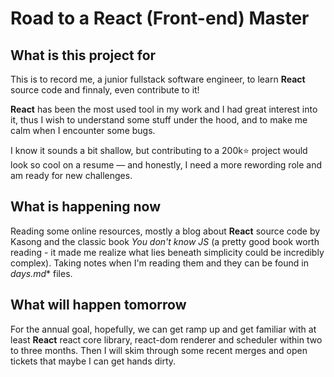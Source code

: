 # Road to a React (Front-end) Master
## What is this project for
This is to record me, a junior fullstack software engineer, to learn **React** source code and finnaly, even contribute to it!

**React** has been the most used tool in my work and I had great interest into it, thus I wish to understand some stuff under the hood, and to make me calm when I encounter some bugs. 

I know it sounds a bit shallow, but contributing to a 200k⭐ project would look so cool on a resume — and honestly, I need a more rewording role and am ready for new challenges.

## What is happening now
Reading some online resources, mostly a blog about **React** source code by Kasong and the classic book *You don't know JS* (a pretty good book worth reading - it made me realize what lies beneath simplicity could be incredibly complex). Taking notes when I'm reading them and they can be found in **days*.md** files.

## What will happen tomorrow
For the annual goal, hopefully, we can get ramp up and get familiar with at least **React** react core library, react-dom renderer and scheduler within two to three months. Then I will skim through some recent merges and open tickets that maybe I can get hands dirty.
